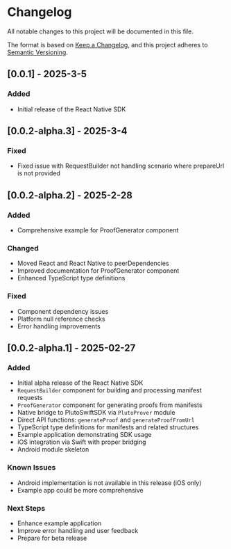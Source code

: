 # Changelog

All notable changes to this project will be documented in this file.

The format is based on [Keep a Changelog](https://keepachangelog.com/en/1.0.0/),
and this project adheres to [Semantic Versioning](https://semver.org/spec/v2.0.0.html).

## [0.0.1] - 2025-3-5

### Added

- Initial release of the React Native SDK

## [0.0.2-alpha.3] - 2025-3-4

### Fixed

- Fixed issue with RequestBuilder not handling scenario where prepareUrl is not provided

## [0.0.2-alpha.2] - 2025-2-28

### Added

- Comprehensive example for ProofGenerator component

### Changed

- Moved React and React Native to peerDependencies
- Improved documentation for ProofGenerator component
- Enhanced TypeScript type definitions

### Fixed

- Component dependency issues
- Platform null reference checks
- Error handling improvements

## [0.0.2-alpha.1] - 2025-02-27

### Added

- Initial alpha release of the React Native SDK
- `RequestBuilder` component for building and processing manifest requests
- `ProofGenerator` component for generating proofs from manifests
- Native bridge to PlutoSwiftSDK via `PlutoProver` module
- Direct API functions: `generateProof` and `generateProofFromUrl`
- TypeScript type definitions for manifests and related structures
- Example application demonstrating SDK usage
- iOS integration via Swift with proper bridging
- Android module skeleton

### Known Issues

- Android implementation is not available in this release (iOS only)
- Example app could be more comprehensive

### Next Steps

- Enhance example application
- Improve error handling and user feedback
- Prepare for beta release
